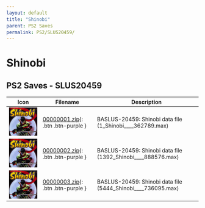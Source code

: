 ```yaml
---
layout: default
title: "Shinobi"
parent: PS2 Saves
permalink: PS2/SLUS20459/
---
```

# Shinobi

## PS2 Saves - SLUS20459

| Icon | Filename | Description |
|------|----------|-------------|
| ![Shinobi](icon0.png) | [00000001.zip](00000001.zip){: .btn .btn-purple } | BASLUS-20459: Shinobi     data file (1_Shinobi____362789.max) |
| ![Shinobi](icon0.png) | [00000002.zip](00000002.zip){: .btn .btn-purple } | BASLUS-20459: Shinobi     data file (1392_Shinobi____888576.max) |
| ![Shinobi](icon0.png) | [00000003.zip](00000003.zip){: .btn .btn-purple } | BASLUS-20459: Shinobi     data file (5444_Shinobi____736095.max) |
